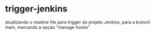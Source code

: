 # trigger-jenkins


atualizando o readme file para trigger do projeto Jenkins, para a branch main, marcando a opção "manage hooks"
